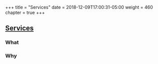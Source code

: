 +++
title = "Services"
date = 2018-12-09T17:00:31-05:00
weight = 460
chapter = true
+++

## [Services](https://kubernetes.io/docs/concepts/services-networking/service/)


### What


### Why


